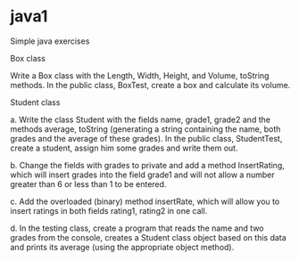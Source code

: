 # java1

Simple java exercises

Box class

Write a Box class with the Length, Width, Height, and Volume, toString methods.
In the public class, BoxTest, create a box and calculate its volume.


Student class

a. Write the class Student with the fields name, grade1, grade2 and the methods average, toString (generating a string containing the name, both grades and the average of these grades).
In the public class, StudentTest, create a student, assign him some grades and write them out.

b. Change the fields with grades to private and add a method InsertRating, which will insert grades into the field grade1 and will not allow a number greater than 6 or less than 1 to be entered.

c. Add the overloaded (binary) method insertRate, which will allow you to insert ratings in both fields rating1, rating2 in one call.

d. In the testing class, create a program that reads the name and two grades from the console, creates a Student class object based on this data and prints its average (using the appropriate object method).
